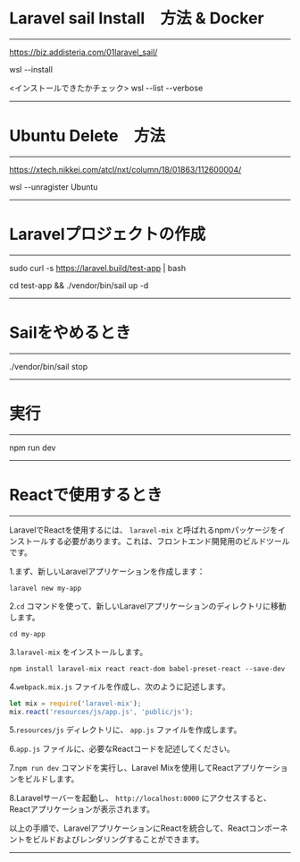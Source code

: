 # Laravel sail Install　方法 & Docker
---

https://biz.addisteria.com/01laravel_sail/

wsl --install


<インストールできたかチェック>
wsl --list --verbose

---

# Ubuntu Delete　方法
---

https://xtech.nikkei.com/atcl/nxt/column/18/01863/112600004/

wsl --unragister Ubuntu

---

# Laravelプロジェクトの作成
---

sudo curl -s https://laravel.build/test-app | bash

cd test-app && ./vendor/bin/sail up -d

----

# Sailをやめるとき
---

./vendor/bin/sail stop

---

# 実行
---

npm run dev

---


# Reactで使用するとき
---

LaravelでReactを使用するには、 `laravel-mix` と呼ばれるnpmパッケージをインストールする必要があります。これは、フロントエンド開発用のビルドツールです。

1.まず、新しいLaravelアプリケーションを作成します：

```
laravel new my-app
```

2.`cd` コマンドを使って、新しいLaravelアプリケーションのディレクトリに移動します。

```
cd my-app
```

3.`laravel-mix` をインストールします。

```
npm install laravel-mix react react-dom babel-preset-react --save-dev
```

4.`webpack.mix.js` ファイルを作成し、次のように記述します。

```javascript
let mix = require('laravel-mix');
mix.react('resources/js/app.js', 'public/js');
```

5.`resources/js` ディレクトリに、 `app.js` ファイルを作成します。

6.`app.js` ファイルに、必要なReactコードを記述してください。

7.`npm run dev` コマンドを実行し、Laravel Mixを使用してReactアプリケーションをビルドします。

8.Laravelサーバーを起動し、 `http://localhost:8000` にアクセスすると、Reactアプリケーションが表示されます。

以上の手順で、LaravelアプリケーションにReactを統合して、Reactコンポーネントをビルドおよびレンダリングすることができます。

---